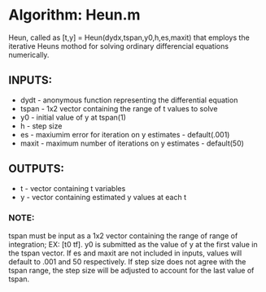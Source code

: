# Algorithm: Heun.m
Heun, called as [t,y] = Heun(dydx,tspan,y0,h,es,maxit) that employs the iterative Heuns mothod for solving ordinary differencial equations numerically.

## INPUTS:
* dydt - anonymous function representing the differential equation
* tspan - 1x2 vector containing the range of t values to solve
* y0 - initial value of y at tspan(1)
* h - step size
* es - maxiumim error for iteration on y estimates - default(.001)
* maxit - maximum number of iterations on y estimates - default(50)

## OUTPUTS:
* t - vector containing t variables
* y - vector containing estimated y values at each t

### NOTE:
tspan must be input as a 1x2 vector containing the range of range of integration; EX: [t0 tf]. y0 is submitted as the value of y at the first value in the tspan vector. If es and maxit are not included in inputs, values will default to .001 and 50 respectively. If step size does not agree with the tspan range, the step size will be adjusted to account for the last value of tspan. 
